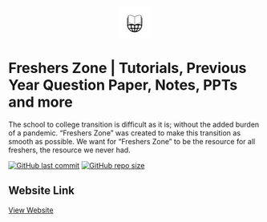 <p align="center">
    <a href="https://sanandhkumar02.github.io/Freshers_Zone/">
        <img alt="Freshers Zone" src="https://github.com/SanandhKumar02/Freshers_Zone/blob/main/images/logo.png" >
    </a>
</p>

# Freshers Zone | Tutorials, Previous Year Question Paper, Notes, PPTs and more

The school to college transition is difficult as it is; without the added burden of a pandemic. “Freshers Zone” was created to make this transition as smooth as possible. We want for “Freshers Zone” to be the resource for all freshers, the resource we never had.

[![GitHub last commit](https://img.shields.io/github/last-commit/nathan-abela/HackerRank-Solutions)](https://github.com/SanandhKumar02/Freshers_Zone/commits/main)
[![GitHub repo size](https://img.shields.io/github/repo-size/nathan-abela/HackerRank-Solutions)](https://github.com/nathan-abela/HackerRank-Solutions/archive/refs/heads/master.zip)

## Website Link
[View Website](https://sanandhkumar02.github.io/Freshers_Zone/)
